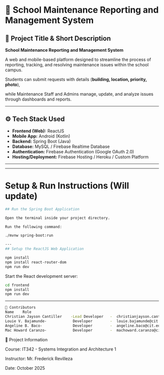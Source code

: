 # 🏫 School Maintenance Reporting and Management System

## 📘 Project Title & Short Description

**School Maintenance Reporting and Management System**

  A web and mobile-based platform designed to streamline the process of reporting, tracking, and resolving maintenance issues within the school campus.  

Students can submit requests with details (**building, location, priority, photo**),  

while Maintenance Staff and Admins manage, update, and analyze issues through dashboards and reports.

---

## ⚙️ Tech Stack Used

- **Frontend (Web):** ReactJS  
- **Mobile App:** Android (Kotlin)  
- **Backend:** Spring Boot (Java)  
- **Database:** MySQL / Firebase Realtime Database  
- **Authentication:** Firebase Authentication (Google OAuth 2.0)  
- **Hosting/Deployment:** Firebase Hosting / Heroku / Custom Platform  

---

---

#  Setup & Run Instructions (Will update)
```bash
## Run the Spring Boot Application

Open the terminal inside your project directory.

Run the following command:

./mvnw spring-boot:run

---
## Setup the ReactJS Web Application

npm install
npm install react-router-dom
npm run dev
```

Start the React development server:
```bash
cd frontend
npm install
npm run dev
```

---
```bash
👥 Contributors
Name	Role
Christian Jayson Cantiller	  -Lead Developer   -  christianjayson.cantiller@cit.edu
Louie V. Bajamunde-            Developer        -  louie.bajamunde@cit.edu
Angeline B. Baco-              Developer        -  angeline.baco@cit.edu
Mac Howard Caranzo-    	       Developer        -  machoward.caranzo@cit.edu
```


📅 Project Information

Course: IT342 - Systems Integration and Architecture 1

Instructor: Mr. Frederick Revilleza

Date: October 2025
